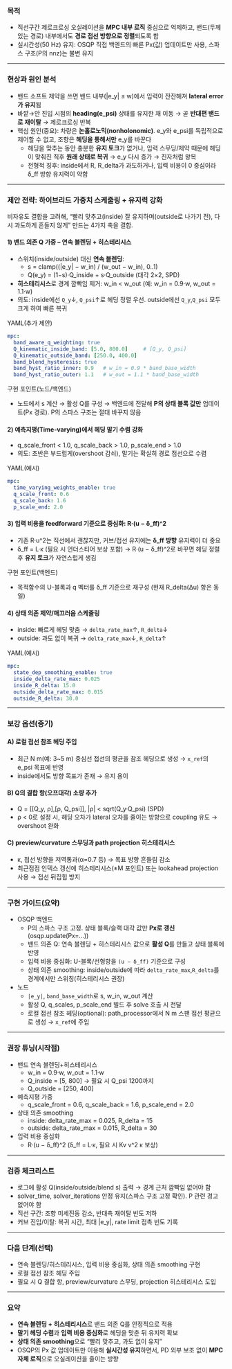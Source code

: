 ### 목적
- 직선구간 제로크로싱 오실레이션을 **MPC 내부 로직** 중심으로 억제하고, 밴드(두께 있는 경로) 내부에서도 **경로 접선 방향으로 정렬**되도록 함
- 실시간성(50 Hz) 유지: OSQP 직접 백엔드의 빠른 Px(값) 업데이트만 사용, 스파스 구조(P의 nnz)는 불변 유지

---

### 현상과 원인 분석
- 밴드 소프트 제약을 쓰면 밴드 내부(|e_y| ≤ w)에서 입력이 잔잔해져 **lateral error가 유지**됨
- 바깥→안 진입 시점의 **heading(e_psi)** 상태를 유지한 채 이동 → 곧 **반대편 밴드로 재이탈** → 제로크로싱 반복
- 핵심 원인(중요): 차량은 **논홀로노믹(nonholonomic)**. e_y와 e_psi를 독립적으로 제어할 수 없고, 조향은 **헤딩을 통해서만** e_y를 바꾼다
  - 헤딩을 맞추는 동안 충분한 **유지 토크**가 없거나, 입력 스무딩/제약 때문에 헤딩이 맞춰진 직후 **원래 상태로 복귀** → e_y 다시 증가 → 진자처럼 왕복
  - 전형적 징후: inside에서 R, R_delta가 과도하거나, 입력 비용이 0 중심이라 δ_ff 방향 유지력이 약함

---

### 제안 전략: 하이브리드 가중치 스케줄링 + 유지력 강화
비자유도 결합을 고려해, “빨리 맞추고(inside) 잘 유지하며(outside로 나가기 전), 다시 과도하게 흔들지 않게” 만드는 4가지 축을 결합.

#### 1) 밴드 의존 Q 가중 – 연속 블렌딩 + 히스테리시스
- 스위치(inside/outside) 대신 **연속 블렌딩**:
  - s = clamp((|e_y| − w_in) / (w_out − w_in), 0..1)
  - Q(e_y) = (1−s)·Q_inside + s·Q_outside (대각 2×2, SPD)
- **히스테리시스**로 경계 깜빡임 제거: w_in < w_out (예: w_in = 0.9·w, w_out = 1.1·w)
- 의도: inside에선 `Q_y`↓, `Q_psi`↑로 헤딩 정렬 우선. outside에선 `Q_y`,`Q_psi` 모두 크게 하여 빠른 복귀

YAML(추가 제안)
```yaml
mpc:
  band_aware_q_weighting: true
  Q_kinematic_inside_band: [5.0, 800.0]     # [Q_y, Q_psi]
  Q_kinematic_outside_band: [250.0, 400.0]
  band_blend_hysteresis: true
  band_hyst_ratio_inner: 0.9   # w_in = 0.9 * band_base_width
  band_hyst_ratio_outer: 1.1   # w_out = 1.1 * band_base_width
```

구현 포인트(노드/백엔드)
- 노드에서 s 계산 → 활성 Q를 구성 → 백엔드에 전달해 **P의 상태 블록 값만** 업데이트(Px 경로). P의 스파스 구조는 절대 바꾸지 않음

#### 2) 예측지평(Time-varying)에서 헤딩 말기 수렴 강화
- q_scale_front < 1.0, q_scale_back > 1.0, p_scale_end > 1.0
- 의도: 초반은 부드럽게(overshoot 감쇠), 말기는 확실히 경로 접선으로 수렴

YAML(예시)
```yaml
mpc:
  time_varying_weights_enable: true
  q_scale_front: 0.6
  q_scale_back: 1.6
  p_scale_end: 2.0
```

#### 3) 입력 비용을 feedforward 기준으로 중심화: R·(u − δ_ff)^2
- 기존 R·u^2는 직선에서 괜찮지만, 커브/접선 유지에는 **δ_ff 방향** 유지력이 더 중요
- δ_ff = L·κ (필요 시 언더스티어 보상 포함) → R·(u − δ_ff)^2로 바꾸면 헤딩 정렬 후 **유지 토크**가 자연스럽게 생김

구현 포인트(백엔드)
- 목적함수의 U-블록과 q 벡터를 δ_ff 기준으로 재구성 (현재 R_delta(Δu) 항은 동일)

#### 4) 상태 의존 제약/매끄러움 스케줄링
- inside: 빠르게 헤딩 맞춤 → `delta_rate_max`↑, `R_delta`↓
- outside: 과도 없이 복귀 → `delta_rate_max`↓, `R_delta`↑

YAML(예시)
```yaml
mpc:
  state_dep_smoothing_enable: true
  inside_delta_rate_max: 0.025
  inside_R_delta: 15.0
  outside_delta_rate_max: 0.015
  outside_R_delta: 30.0
```

---

### 보강 옵션(중기)
#### A) 로컬 접선 참조 헤딩 주입
- 최근 N m(예: 3~5 m) 중심선 접선의 평균을 참조 헤딩으로 생성 → `x_ref`의 e_psi 목표에 반영
- inside에서도 방향 목표가 존재 → 유지 용이

#### B) Q의 결합 항(오프대각) 소량 추가
- Q = [[Q_y, ρ],[ρ, Q_psi]], |ρ| < sqrt(Q_y·Q_psi) (SPD)
- ρ < 0로 설정 시, 헤딩 오차가 lateral 오차를 줄이는 방향으로 coupling 유도 → overshoot 완화

#### C) preview/curvature 스무딩과 path projection 히스테리시스
- κ, 접선 방향을 저역통과(α=0.7 등) → 목표 방향 흔들림 감소
- 최근접점 인덱스 갱신에 히스테리시스(±M 포인트) 또는 lookahead projection 사용 → 접선 뒤집힘 방지

---

### 구현 가이드(요약)
- OSQP 백엔드
  - P의 스파스 구조 고정. 상태 블록/슬랙 대각 값만 **Px로 갱신**(osqp.update(Px=...))
  - 밴드 의존 Q: 연속 블렌딩 + 히스테리시스 값으로 **활성 Q**를 만들고 상태 블록에 반영
  - 입력 비용 중심화: U-블록/선형항을 `(u − δ_ff)` 기준으로 구성
  - 상태 의존 smoothing: inside/outside에 따라 `delta_rate_max`,`R_delta`를 경계에서만 스위칭(히스테리시스 권장)
- 노드
  - `|e_y|`, `band_base_width`로 s, w_in, w_out 계산
  - 활성 Q, q_scales, p_scale_end 빌드 후 solve 호출 시 전달
  - 로컬 접선 참조 헤딩(optional): path_processor에서 N m 스팬 접선 평균으로 생성 → `x_ref`에 주입

---

### 권장 튜닝(시작점)
- 밴드 연속 블렌딩+히스테리시스
  - w_in = 0.9·w, w_out = 1.1·w
  - Q_inside = [5, 800] → 필요 시 Q_psi 1200까지
  - Q_outside = [250, 400]
- 예측지평 가중
  - q_scale_front = 0.6, q_scale_back = 1.6, p_scale_end = 2.0
- 상태 의존 smoothing
  - inside: delta_rate_max = 0.025, R_delta = 15
  - outside: delta_rate_max = 0.015, R_delta = 30
- 입력 비용 중심화
  - R·(u − δ_ff)^2 (δ_ff = L·κ, 필요 시 Kv v^2 κ 보상)

---

### 검증 체크리스트
- 로그에 활성 Q(inside/outside/blend s) 출력 → 경계 근처 깜빡임 없어야 함
- solver_time, solver_iterations 안정 유지(스파스 구조 고정 확인). P 관련 경고 없어야 함
- 직선 구간: 조향 미세진동 감소, 반대측 재이탈 빈도 저하
- 커브 진입/이탈: 복귀 시간, 최대 |e_y|, rate limit 접촉 빈도 기록

---

### 다음 단계(선택)
- 연속 블렌딩/히스테리시스, 입력 비용 중심화, 상태 의존 smoothing 구현
- 로컬 접선 참조 헤딩 주입
- 필요 시 Q 결합 항, preview/curvature 스무딩, projection 히스테리시스 도입

---

### 요약
- **연속 블렌딩 + 히스테리시스**로 밴드 의존 Q를 안정적으로 적용
- **말기 헤딩 수렴**과 **입력 비용 중심화**로 헤딩을 맞춘 뒤 유지력 확보
- **상태 의존 smoothing**으로 “빨리 맞추고, 과도 없이 유지”
- OSQP의 Px 값 업데이트만 이용해 **실시간성 유지**하면서, PD 외부 보조 없이 **MPC 자체 로직**으로 오실레이션을 줄이는 방향